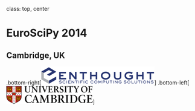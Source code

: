 class: top, center

# EuroSciPy 2014

## Cambridge, UK

.bottom-right[![Enthought Logo](images/enthought-logo-wide-w-tag.png)]
.bottom-left[![Cambridge University Logo](images/uc.png)]
